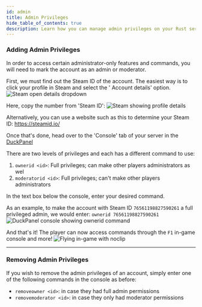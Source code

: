 ```yaml
---
id: admin
title: Admin Privileges
hide_table_of_contents: true
description: Learn how you can manage admin privileges on your Rust server!
---
```


### Adding Admin Privileges

In order to access certain administrator-only features and commands, you will need to mark the account as an admin or
moderator.

First, we must find out the Steam ID of the account. The easiest way is to click your profile in Steam and select the '
Account details' option.
![Steam open details dropdown](/games/rust/admin/open-details.png)

Here, copy the number from 'Steam ID':
![Steam showing profile details](/games/rust/admin/view-details.png)

Alternatively, you can use a website such as this to determine your Steam ID: https://steamid.io/

Once that's done, head over to the 'Console' tab of your server in the [DuckPanel](https://mc.bloom.host)

There are two levels of privileges and each has a different command to use:

1. `ownerid <id>`: Full privileges; can make other players administrators as wel
2. `moderatorid <id>`: Full privileges; can't make other players administrators

In the text box below the console, enter your desired command.

As an example, to make the account with Steam ID `76561198827590261` a full privileged admin, we would
enter: `ownerid 76561198827590261`
![DuckPanel console showing ownerid command](/games/rust/admin/console.png)

And that's it! The player can now access commands through the `F1` in-game console and more!
![Flying in-game with noclip](/games/rust/admin/flying.png)

---

### Removing Admin Privileges

If you wish to remove the admin privileges of an account, simply enter one of the following commands in the console as
before:

- `removeowner <id>`: in case they had full admin permissions
- `removemoderator <id>`: in case they only had moderator permissions 
